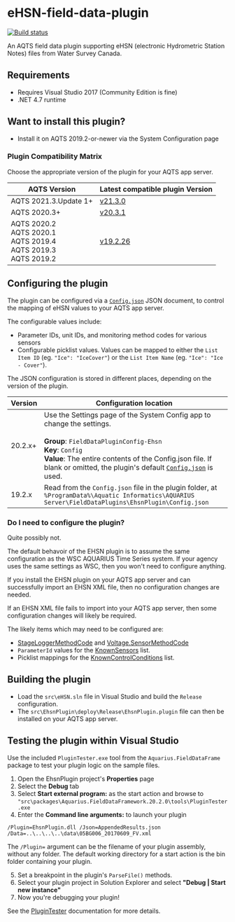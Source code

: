 # eHSN-field-data-plugin

[![Build status](https://ci.appveyor.com/api/projects/status/83a08te1vqco3env/branch/master?svg=true)](https://ci.appveyor.com/project/SystemsAdministrator/ehsn-field-data-plugin/branch/master)

An AQTS field data plugin supporting eHSN (electronic Hydrometric Station Notes) files from Water Survey Canada.

## Requirements

- Requires Visual Studio 2017 (Community Edition is fine)
- .NET 4.7 runtime

## Want to install this plugin?

- Install it on AQTS 2019.2-or-newer via the System Configuration page

### Plugin Compatibility Matrix

Choose the appropriate version of the plugin for your AQTS app server.

| AQTS Version | Latest compatible plugin Version |
| --- | --- |
| AQTS 2021.3.Update 1+ | [v21.3.0](https://github.com/AquaticInformatics/eHSN-field-data-plugin/releases/download/v21.3.0/EhsnPlugin.plugin) |
| AQTS 2020.3+ | [v20.3.1](https://github.com/AquaticInformatics/eHSN-field-data-plugin/releases/download/v20.3.1/EhsnPlugin.plugin) |
| AQTS 2020.2<br/>AQTS 2020.1<br/>AQTS 2019.4<br/>AQTS 2019.3<br/>AQTS 2019.2 | [v19.2.26](https://github.com/AquaticInformatics/eHSN-field-data-plugin/releases/download/v19.2.26/EhsnPlugin.plugin) |

## Configuring the plugin

The plugin can be configured via a [`Config.json`](./src/EhsnPlugin/Config.json) JSON document, to control the mapping of eHSN values to your AQTS app server.

The configurable values include:
- Parameter IDs, unit IDs, and monitoring method codes for various sensors
- Configurable picklist values. Values can be mapped to either the `List Item ID` (eg. `"Ice": "IceCover"`) or the `List Item Name` (eg. `"Ice": "Ice - Cover"`).

The JSON configuration is stored in different places, depending on the version of the plugin.

| Version | Configuration location |
| --- | --- |
| 20.2.x+ | Use the Settings page of the System Config app to change the settings.<br/><br/>**Group**: `FieldDataPluginConfig-Ehsn`<br/>**Key**: `Config`<br/>**Value**: The entire contents of the Config.json file. If blank or omitted, the plugin's default [`Config.json`](./src/EhsnPlugin/Config.json) is used. |
| 19.2.x | Read from the `Config.json` file in the plugin folder, at `%ProgramData%\Aquatic Informatics\AQUARIUS Server\FieldDataPlugins\EhsnPlugin\Config.json` |

### Do I need to configure the plugin?

Quite possibly not.

The default behavoir of the EHSN plugin is to assume the same configuration as the WSC AQUARIUS Time Series system. If your agency uses the same settings as WSC, then you won't need to configure anything.

If you install the EHSN plugin on your AQTS app server and can successfully import an EHSN XML file, then no configuration changes are needed.

If an EHSN XML file fails to import into your AQTS app server, then some configuration changes will likely be required.

The likely items which may need to be configured are:
- [StageLoggerMethodCode](./src/EhsnPlugin/Config.json#L7) and [Voltage.SensorMethodCode](./src/EhsnPlugin/Config.json#L112)
- `ParameterId` values for the [KnownSensors](./src/EhsnPlugin/Config.json#L28-L138) list.
- Picklist mappings for the [KnownControlConditions](./src/EhsnPlugin/Config.json#L9-L17) list.

## Building the plugin

- Load the `src\eHSN.sln` file in Visual Studio and build the `Release` configuration.
- The `src\EhsnPlugin\deploy\Release\EhsnPlugin.plugin` file can then be installed on your AQTS app server.

## Testing the plugin within Visual Studio

Use the included `PluginTester.exe` tool from the `Aquarius.FieldDataFrame` package to test your plugin logic on the sample files.

1. Open the EhsnPlugin project's **Properties** page
2. Select the **Debug** tab
3. Select **Start external program:** as the start action and browse to `"src\packages\Aquarius.FieldDataFramework.20.2.0\tools\PluginTester.exe`
4. Enter the **Command line arguments:** to launch your plugin

```
/Plugin=EhsnPlugin.dll /Json=AppendedResults.json /Data=..\..\..\..\data\05BG006_20170609_FV.xml
```

The `/Plugin=` argument can be the filename of your plugin assembly, without any folder. The default working directory for a start action is the bin folder containing your plugin.

5. Set a breakpoint in the plugin's `ParseFile()` methods.
6. Select your plugin project in Solution Explorer and select **"Debug | Start new instance"**
7. Now you're debugging your plugin!

See the [PluginTester](https://github.com/AquaticInformatics/aquarius-field-data-framework/tree/master/src/PluginTester) documentation for more details.
